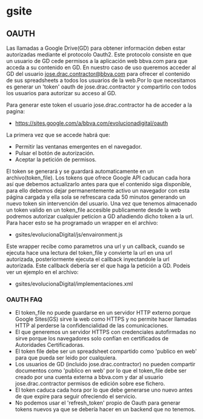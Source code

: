 # gsite

## OAUTH
Las llamadas a Google Drive(GD) para obtener información deben estar autorizadas mediante el protocolo Oauth2.
Este protocolo consiste en que un usuario de GD cede permisos a la aplicación web bbva.com para que acceda a su contenido en GD.
En nuestro caso de uso queremos acceder al GD del usuario jose.drac.contractor@bbva.com para ofrecer el contenido de sus spreadsheets a todos los usuarios de la web.Por lo que necesitamos es generar un 'token' oauth de jose.drac.contractor y compartirlo con todos los usuarios para autorizar su acceso al GD.

Para generar este token el usuario jose.drac.contractor ha de acceder a la pagina:
* https://sites.google.com/a/bbva.com/evolucionadigital/oauth

La primera vez que se accede habrá que:
* Permitir las ventanas emergentes en el navegador.
* Pulsar el botón de autorización.
* Aceptar la petición de permisos.

El token se generará y se guardará automaticamente en un archivo(token_file).
Los tokens que ofrece Google API caducan cada hora así que debemos actualizarlo antes para que el contenido siga disponible, para ello debemos dejar permanentemente activo un navegador con esta página cargada y ella sola se refrescara cada 50 minutos generando un nuevo token sin intervención del usuario.
Una vez que tenemos almacenado un token valido en un token_file accesible publicamente desde la web podremos autorizar cualquier peticion a GD añadiendo dicho token a la url. Para hacer esto se ha programado un wrapper en el archivo:
* gsites/evolucionaDigital/js/envaironment.js

Este wrapper recibe como parametros una url y un callback, cuando se ejecuta hace una lectura del token_file y convierte la url en una url autorizada, posteriormente ejecuta el callback inyectandole la url autorizada. Este callback debería ser el que haga la petición a GD.
Podeis ver un ejemplo en el archivo:
* gsites/evolucionaDigital/implementaciones.xml

### OAUTH FAQ
* El token_file no puede guardarse en un servidor HTTP externo porque Google Sites(GS) sirve la web como HTTPS y no permite hacer llamadas HTTP al perderse la confidencialidad de las comunicaciones.
* El que generemos un servidor HTTPS con credenciales autofirmadas no sirve porque los navegadores solo confían en certificados de Autoridades Certificadoras.
* El token file debe ser un spreadsheet compartido como 'publico en web' para que pueda ser leido por cualquiera.
* Los usuarios de GD (incluido jose.drac.contractor) no pueden compartir documentos como 'publico en web' por lo que el token_file debe ser creado por una cuenta externa a bbva.com y dar al usuario jose.drac.contractor permisos de edición sobre ese fichero.
* El token caduca cada hora por lo que debe generarse uno nuevo antes de que expire para seguir ofreciendo el servicio.
* No podemos usar el 'refresh_token' propio de Oauth para generar tokens nuevos ya que se debería hacer en un backend que no tenemos.
